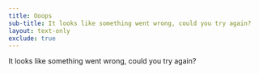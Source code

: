 ```yaml
---
title: Ooops
sub-title: It looks like something went wrong, could you try again?
layout: text-only
exclude: true
---
```

It looks like something went wrong, could you try again?
